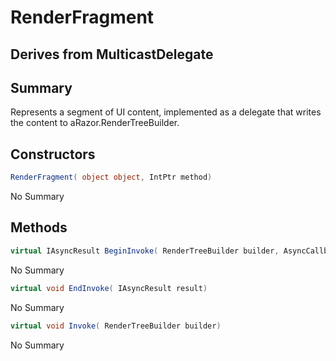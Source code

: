 # RenderFragment

## Derives from MulticastDelegate

## Summary

Represents a segment of UI content, implemented as a delegate that
writes the content to aRazor.RenderTreeBuilder.
## Constructors

```c#
RenderFragment( object object, IntPtr method) 
```
No Summary
## Methods

```c#
virtual IAsyncResult BeginInvoke( RenderTreeBuilder builder, AsyncCallback callback, object object) 
```
No Summary
```c#
virtual void EndInvoke( IAsyncResult result) 
```
No Summary
```c#
virtual void Invoke( RenderTreeBuilder builder) 
```
No Summary
